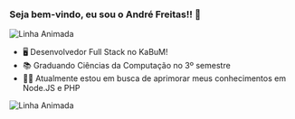 ### Seja bem-vindo, eu sou o André Freitas!! 👋

 ![Linha Animada](https://www.imagensanimadas.com/data/media/562/linha-imagem-animada-0387.gif)
 
<ul>
  <li>🖥️ Desenvolvedor Full Stack no KaBuM!</li>
  <li>📚 Graduando Ciências da Computação no 3º semestre</li>
  <li>👨‍💻 Atualmente estou em busca de aprimorar meus conhecimentos em Node.JS e PHP</li>
</ul>

![Linha Animada](https://www.imagensanimadas.com/data/media/562/linha-imagem-animada-0387.gif)



